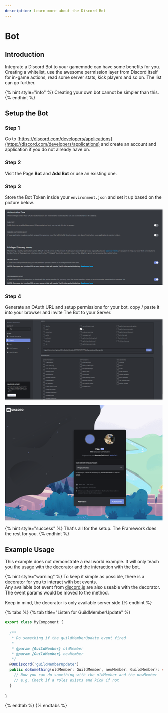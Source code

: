 ```yaml
---
description: Learn more about the Discord Bot
---
```


# Bot

## Introduction

Integrate a Discord Bot to your gamemode can have some benefits for you. Creating a whitelist, use the awesome
permission layer from Discord itself for in-game actions, read some server stats, kick players and so on. The list can go
further.

{% hint style="info" %} Creating your own bot cannot be simpler than this. {% endhint %}

## Setup the Bot

### Step 1

Go to [https://discord.com/developers/applications](https://discord.com/developers/applications) and create an account
and application if you do not already have on.

### Step 2

Visit the Page **Bot** and **Add Bot** or use an existing one.

### Step 3

Store the Bot Token inside your `environment.json` and set it up based on the picture below.

![Uncheck Public Bot and Check Privileged Gateway and Presence Intent](../../../.gitbook/assets/discord/intents.png)

### Step 4

Generate an OAuth URL and setup permissions for your bot, copy / paste it into your browser and invite The Bot to your Server.

![We prefer to check only the permissions you really want](../../../.gitbook/assets/discord/permissions_oauth.png)

![Invite the bot to your server](../../../.gitbook/assets/discord/invite_the_bot.png)

{% hint style="success" %} That's all for the setup. The Framework does the rest for you. {% endhint %}

## Example Usage

This example does not demonstrate a real world example. It will only teach you the usage with the decorator and the
interaction with the bot.

{% hint style="warning" %} To keep it simple as possible, there is a decorator for you to interact with bot events.  
Any available bot event from [discord.js](https://discord.js.org/#/) are also useable with the decorator. The event
params would be moved to the method.

Keep in mind, the decorator is only available server side {% endhint %}

{% tabs %} {% tab title="Listen for GuildMemberUpdate" %}

```typescript
export class MyComponent {

  /**
   * Do something if the guildMemberUpdate event fired
   *
   * @param {GuildMember} oldMember
   * @param {GuildMember} newMember
   */
  @OnDiscord('guildMemberUpdate')
  public doSomething(oldMember: GuildMember, newMember: GuildMember): void {
    // Now you can do something with the oldMember and the newMember
    // e.g. Check if a roles exists and kick if not
  }

}
```

{% endtab %} {% endtabs %}


